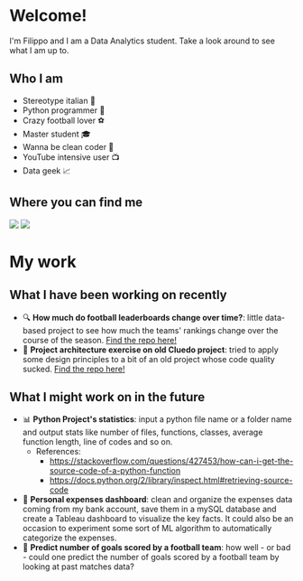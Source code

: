 # Welcome!
I'm Filippo and I am a Data Analytics student. Take a look around to see what I am up to.

## Who I am
- Stereotype italian :pizza:
- Python programmer :snake:
- Crazy football lover :soccer:
- Master student :mortar_board:
- Wanna be clean coder :broom:
- YouTube intensive user :tv:
- Data geek :chart_with_upwards_trend:

## Where you can find me
<a target="_blank" href="https://www.linkedin.com/in/filippo-pisello/">
<img src="https://img.shields.io/badge/LinkedIn-0077B5?style=for-the-badge&logo=linkedin&logoColor=white" ></a>
<a target="_blank" href="https://www.instagram.com/filippo.pise/">
<img src="https://img.shields.io/badge/Instagram-E4405F?style=for-the-badge&logo=instagram&logoColor=white" ></a>

# My work
## What I have been working on recently
- :mag: **How much do football leaderboards change over time?**: little data-based project to see how much the teams' rankings change over the course of the season. [Find the repo here!](https://github.com/FilippoPisello/First-matches-predictive-power)
- :knife: **Project architecture exercise on old Cluedo project**: tried to apply some design principles to a bit of an old project whose code quality sucked. [Find the repo here!](https://github.com/FilippoPisello/Cluedo)
## What I might work on in the future
- :bar_chart: **Python Project's statistics**: input a python file name or a folder name and output stats like number of files, functions, classes, average function length, line of codes and so on.
  - References:
    - https://stackoverflow.com/questions/427453/how-can-i-get-the-source-code-of-a-python-function
    - https://docs.python.org/2/library/inspect.html#retrieving-source-code
- :money_with_wings: **Personal expenses dashboard**: clean and organize the expenses data coming from my bank account, save them in a mySQL database and create a Tableau dashboard to visualize the key facts. It could also be an occasion to experiment some sort of ML algorithm to automatically categorize the expenses.
- :mage: **Predict number of goals scored by a football team**: how well - or bad - could one predict the number of goals scored by a football team by looking at past matches data?
